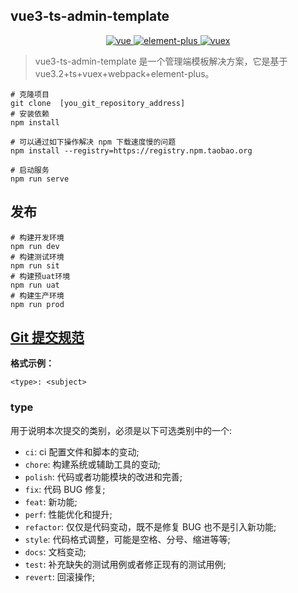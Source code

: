## vue3-ts-admin-template

<p align="center">
  <a href="https://github.com/vuejs/vue">
    <img src="https://img.shields.io/badge/vue-3.2.36-brightgreen.svg" alt="vue">
  </a>
  <a href="https://github.com/element-plus/element-plus">
    <img src="https://img.shields.io/badge/element--plus-2.2.12-brightgreen.svg" alt="element-plus">
  </a>
  <a href="https://github.com/vuejs/vuex">
    <img src="https://img.shields.io/badge/vuex-4.0-brightgreen" alt="vuex">
  </a>
</p>

> vue3-ts-admin-template 是一个管理端模板解决方案，它是基于vue3.2+ts+vuex+webpack+element-plus。

```shell script
# 克隆项目
git clone  [you_git_repository_address]
# 安装依赖
npm install

# 可以通过如下操作解决 npm 下载速度慢的问题
npm install --registry=https://registry.npm.taobao.org

# 启动服务
npm run serve
```

## 发布

```shell script
# 构建开发环境
npm run dev
# 构建测试环境
npm run sit
# 构建预uat环境
npm run uat
# 构建生产环境
npm run prod
```

## [Git 提交规范](https://npmmirror.com/package/dh-scm/v/0.1.26)

**格式示例：**

```
<type>: <subject>
```
### type

用于说明本次提交的类别，必须是以下可选类别中的一个:

- `ci`: ci 配置文件和脚本的变动;
- `chore`: 构建系统或辅助工具的变动;
- `polish`: 代码或者功能模块的改进和完善;
- `fix`: 代码 BUG 修复;
- `feat`: 新功能;
- `perf`: 性能优化和提升;
- `refactor`: 仅仅是代码变动，既不是修复 BUG 也不是引入新功能;
- `style`: 代码格式调整，可能是空格、分号、缩进等等;
- `docs`: 文档变动;
- `test`: 补充缺失的测试用例或者修正现有的测试用例;
- `revert`: 回滚操作;
